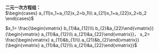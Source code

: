 **二元一次方程组：**  
 $\begin{cases}  
a_{11}x_1+a_{12}x_2=b_1\\\   
a_{21}x_1+a_{22}x_2=b_2  
\end{cases}$   
  
 $x_1=  
\frac{\begin{vmatrix}  
b_{1}&a_{12}\\\ b_{2}&a_{22}\end{vmatrix}}  
{\begin{vmatrix}  
a_{11}&a_{12}\\\ a_{21}&a_{22}\end{vmatrix}}，  
x_2=  
\frac{\begin{vmatrix}  
a_{11}&b_{1}\\\ a_{21}&b_{2}\end{vmatrix}}{\begin{vmatrix}  
a_{11}&a_{12}\\\ a_{21}&a_{22}\end{vmatrix}}$   
